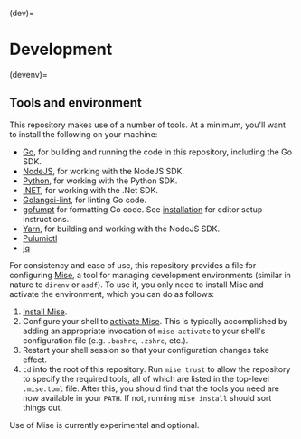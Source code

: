 (dev)=
# Development

(devenv)=
## Tools and environment

This repository makes use of a number of tools. At a minimum, you'll want to
install the following on your machine:

- [Go](https://go.dev/dl/), for building and running the code in this
  repository, including the Go SDK.
- [NodeJS](https://nodejs.org/en/download/), for working with the NodeJS SDK.
- [Python](https://www.python.org/downloads/), for working with the Python SDK.
- [.NET](https://dotnet.microsoft.com/download), for working with the .Net SDK.
- [Golangci-lint](https://github.com/golangci/golangci-lint), for linting Go
  code.
- [gofumpt](https://github.com/mvdan/gofumpt) for formatting Go code. See
  [installation](https://github.com/mvdan/gofumpt#installation) for editor setup
  instructions.
- [Yarn](https://yarnpkg.com/), for building and working with the NodeJS SDK.
- [Pulumictl](https://github.com/pulumi/pulumictl)
- [jq](https://stedolan.github.io/jq/)

For consistency and ease of use, this repository provides a
[](gh-file:pulumi#.mise.toml) file for configuring [Mise](https://mise.jdx.dev),
a tool for managing development environments (similar in nature to `direnv` or
`asdf`). To use it, you only need to install Mise and activate the environment,
which you can do as follows:

1. [Install
   Mise](https://mise.jdx.dev/getting-started.html#installing-mise-cli).
2. Configure your shell to [activate
   Mise](https://mise.jdx.dev/getting-started.html#activate-mise). This is
   typically accomplished by adding an appropriate invocation of `mise activate`
   to your shell's configuration file (e.g. `.bashrc`, `.zshrc`, etc.).
3. Restart your shell session so that your configuration changes take effect.
4. `cd` into the root of this repository. Run `mise trust` to allow the
   repository to specify the required tools, all of which are listed in the
   top-level `.mise.toml` file. After this, you should find that the tools you
   need are now available in your `PATH`. If not, running `mise install` should
   sort things out.

Use of Mise is currently experimental and optional.
